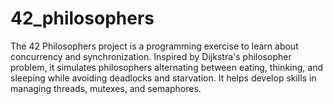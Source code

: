 # 42_philosophers
The 42 Philosophers project is a programming exercise to learn about concurrency and synchronization. Inspired by Dijkstra's philosopher problem, it simulates philosophers alternating between eating, thinking, and sleeping while avoiding deadlocks and starvation. It helps develop skills in managing threads, mutexes, and semaphores.
